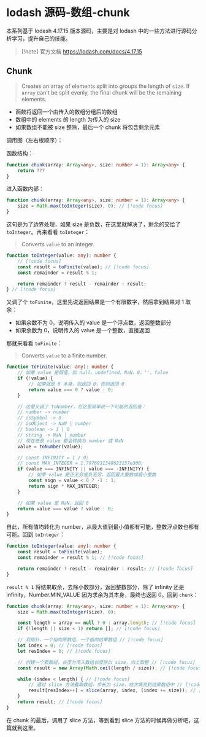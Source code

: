 # lodash 源码-数组-chunk

本系列基于 lodash 4.17.15 版本源码，主要是对 lodash 中的一些方法进行源码分析学习，提升自己的技能。

> [!note] 官方文档
> https://lodash.com/docs/4.17.15

## Chunk

> Creates an array of elements split into groups the length of `size`. If `array` can't be split evenly, the final chunk will be the remaining elements.

-   函数将返回一个由传入的数组分组后的数组
-   数组中的 elements 的 length 为传入的 size
-   如果数组不能被 size 整除，最后一个 chunk 将包含剩余元素

调用图（左右根顺序）：

<auto-dark />

<show-image src="/img/lodash 源码-数组-chunk-01.png" />

函数结构：

```typescript
function chunk(array: Array<any>, size: number = 1): Array<any> {
    return ???
}
```

进入函数内部：

```typescript
function chunk(array: Array<any>, size: number = 1): Array<any> {
    size = Math.max(toInteger(size), 0); // [!code focus]
}
```

这句是为了边界处理，如果 size 是负数，在这里就解决了，剩余的交给了 `toInteger`。再来看看 `toInteger`：

> Converts `value` to an integer.

```typescript
function toInteger(value: any): number {
    // [!code focus]
    const result = toFinite(value); // [!code focus]
    const remainder = result % 1;

    return remainder ? result - remainder : result;
} // [!code focus]
```

又调了个 `toFinite`，这里先说返回结果是一个有限数字，然后拿到结果对 1 取余：

-   如果余数不为 0，说明传入的 value 是一个浮点数，返回整数部分
-   如果余数为 0，说明传入的 value 是一个整数，直接返回

那就来看看 `toFinite`：

> Converts `value` to a finite number.

```typescript
function toFinite(value: any): number {
    // 如果 value 是假值，如 null、undefined、NaN、0、''、false
    if (!value) {
        // 如果就是 0 本身，则返回 0，否则返回 0
        return value === 0 ? value : 0;
    }

    // 这里又调了 toNumber，在这里简单说一下可能的返回值：
    // number -> number
    // isSymbol -> 0
    // isObject -> NaN | number
    // boolean -> 1 | 0
    // string -> NaN | number
    // 现在任意 value 都会转换为 number 或 NaN
    value = toNumber(value);

    // const INFINITY = 1 / 0;
    // const MAX_INTEGER = 1.7976931348623157e308;
    if (value === INFINITY || value === -INFINITY) {
        // 如果 value 是正无穷或负无穷，返回最大整数或最小整数
        const sign = value < 0 ? -1 : 1;
        return sign * MAX_INTEGER;
    }

    // 如果 value 是 NaN，返回 0
    return value === value ? value : 0;
}
```

自此，所有值均转化为 number，从最大值到最小值都有可能，整数浮点数也都有可能。回到 `toInteger`：

```typescript
function toInteger(value: any): number {
    const result = toFinite(value);
    const remainder = result % 1; // [!code focus]

    return remainder ? result - remainder : result; // [!code focus]
}
```

`result % 1` 将结果取余，去除小数部分，返回整数部分，除了 infinity 还是 infinity，Number.MIN_VALUE 因为求余为其本身，最终也返回 0。回到 `chunk`：

```typescript
function chunk(array: Array<any>, size: number = 1): Array<any> {
    size = Math.max(toInteger(size), 0);

    const length = array == null ? 0 : array.length; // [!code focus]
    if (!length || size < 1) return []; // [!code focus]

    // 双指针，一个指向原数组，一个指向结果数组 // [!code focus]
    let index = 0; // [!code focus]
    let resIndex = 0; // [!code focus]

    // 创建一个新数组，长度为传入数组长度除以 size，向上取整 // [!code focus]
    const result = new Array(Math.ceil(length / size)); // [!code focus]

    while (index < length) { // [!code focus]
        // 通过 slice 方法截取数组，步长为 size，依次填充到结果数组中 // [!code focus]
        result[resIndex++] = slice(array, index, (index += size)); // [!code focus]
    }
    return result; // [!code focus]
}
```

在 chunk 的最后，调用了 slice 方法，等到看到 slice 方法的时候再做分析吧，这篇就到这里。